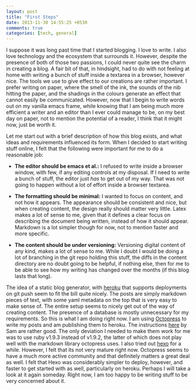 ```yaml
---
layout: post
title: "First Steps"
date: 2013-11-30 14:55:25 +0530
comments: true
categories: [tech, general]
---
```



I suppose it was long past time that I started blogging. I love to write. I also love technology and the ecosystem that surrounds it. However, despite the presence of both of those two passions, I could never quite see the charm in creating a blog. A fair bit of that, in hindsight, had to do with not feeling at home with writing a bunch of stuff inside a textarea in a browser, however nice. The tools we use to give effect to our creations are rather important. I prefer writing on paper, where the smell of the ink, the sounds of the nib hitting the paper, and the shadings in the colours generate an effect that cannot easily be communicated. However, now that I begin to write words out on my vanilla emacs frame, while knowing that I am being much more efficient a writer and an editor than I ever could manage to be, on my best day on paper, not to mention the potential of a reader, I think that it might now, just be worth it.

Let me start out with a brief description of how this blog exists, and what ideas and requirements influenced its form. When I decided to start writing stuff online, I felt that the following were important for me to do a reasonable job:

* __The editor should be emacs et al.:__ I refused to write inside a browser window, with few, if any editing controls at my disposal. If I need to write a bunch of stuff, the editor just _has_ to get out of my way. That was not going to happen without a lot of effort inside a browser textarea.

* __The formatting should be minimal:__ I wanted to focus on content, and not how it appears. The appearance should be consistent and nice, but when creating content, the design really should matter very little. Latex makes a lot of sense to me, given that it defines a clear focus on describing the document being written, instead of how it should appear. Markdown is a lot simpler though for now, not to mention faster and more specific.

* __The content should be under versioning:__ Versioning digital content of any kind, makes a lot of sense to me. While I doubt I would be doing a lot of branching in the git repo holding this stuff, the diffs in the content directory are no doubt going to be helpful, if nothing else, then for me to be able to see how my writing has changed over the months (if this blog lasts that long).

The idea of a static blog generator, with [heroku](https://heroku.com/) that supports deployments on git push seem to fit the bill quite nicely. The posts are simply markdown pieces of text, with some yaml metadata on the top that is very easy to make sense of. The entire setup seems to nicely get out of the way of creating content. The presence of a database is mostly unnecessary for my requirements. So this is what I am doing right now. I am using [Octopress](http://octopress.org/) to write my posts and am publishing them to heroku. The instructions [here](http://def.reyssi.net/blog/2012/01/14/get-blogging-with-octopress-on-heroku/) by Sam are rather good. The only deviation I needed to make them work for me was to use ruby v1.9.3 instead of v1.9.2, the latter of which does not play well with the markdown library octopress uses. I also tried out [hexo](http://zespia.tw/hexo/) for a while. However, I felt that its not very mature right now. Octopress seems to have a much more active community  and that definitely matters a great deal as well. I felt that Hexo was considerably simpler to deploy, however, and faster to get started with as well, particularly on heroku. Perhaps I will take a look at it again someday. Right now, I am too happy to be writing stuff to be very concerned about it.